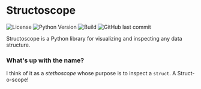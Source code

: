# Structoscope
![License](https://img.shields.io/github/license/matteosandrin/structoscope)
![Python Version](https://img.shields.io/badge/python-3.8-blue)
![Build](https://img.shields.io/github/workflow/status/matteosandrin/structoscope/test/master)
![GitHub last commit](https://img.shields.io/github/last-commit/matteosandrin/structoscope)

Structoscope is a Python library for visualizing and inspecting any data structure.

### What's up with the name?

I think of it as a *stethoscope* whose purpose is to inspect a `struct`. A Struct-o-scope!